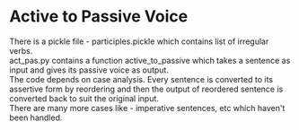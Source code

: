 # Active to Passive Voice

There is a pickle file - participles.pickle which contains list of irregular verbs.  
act_pas.py contains a function active_to_passive which takes a sentence as input and gives its passive voice as output.  
The code depends on case analysis.
Every sentence is converted to its assertive form by reordering and then the output of reordered sentence is converted back to suit the original input.  
There are many more cases like - imperative sentences, etc which haven't been handled.

